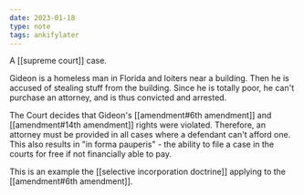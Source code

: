 ```yaml
---
date: 2023-01-18
type: note
tags: ankifylater
---
```


A [[supreme court]] case.

Gideon is a homeless man in Florida and loiters near a building. Then he is accused of stealing stuff from the building. Since he is totally poor, he can't purchase an attorney, and is thus convicted and arrested.

The Court decides that Gideon's [[amendment#6th amendment]] and [[amendment#14th amendment]] rights were violated. Therefore, an attorney must be provided in all cases where a defendant can't afford one. This also results in "in forma pauperis" - the ability to file a case in the courts for free if not financially able to pay.

This is an example the [[selective incorporation doctrine]] applying to the [[amendment#6th amendment]].
